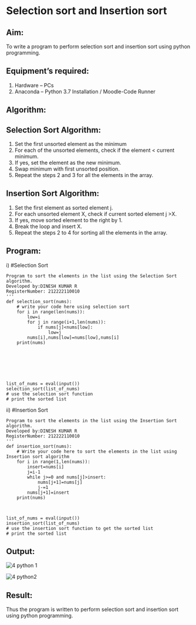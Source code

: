 # Selection sort and Insertion sort

## Aim:

To write a program to perform selection sort and insertion sort using python programming.

## Equipment’s required:

1.	Hardware – PCs
2.	Anaconda – Python 3.7 Installation / Moodle-Code Runner

## Algorithm:

## Selection Sort Algorithm:

1.	Set the first unsorted element as the minimum
2.	For each of the unsorted elements, check if the element < current minimum.
3.	If yes, set the element as the new minimum.
4.	Swap minimum with first unsorted position.
5.	Repeat the steps 2 and 3 for all the elements in the array.

## Insertion Sort Algorithm:

1.	Set the first element as sorted element j.
2.	For each unsorted element X, check if current sorted element j >X.
3.	If yes, move sorted element to the right by 1.
4.	Break the loop and insert X.
5.	Repeat the steps 2 to 4 for sorting all the elements in the array.

## Program:

i)	#Selection Sort
```
Program to sort the elements in the list using the Selection Sort algorithm.
Developed by:DINESH KUMAR R
RegisterNumber: 212222110010
'''
def selection_sort(nums):
    # write your code here using selection sort
    for i in range(len(nums)):
        low=i
        for j in range(i+1,len(nums)):
            if nums[j]<nums[low]:
                low=j
        nums[i],nums[low]=nums[low],nums[i]
    print(nums)


    
    
    
    
    
list_of_nums = eval(input())
selection_sort(list_of_nums)
# use the selection sort function
# print the sorted list
```
ii)	#Insertion Sort
```
Program to sort the elements in the list using the Insertion Sort algorithm.
Developed by:DINESH KUMAR R
RegisterNumber: 212222110010        
'''
def insertion_sort(nums):
    # Write your code here to sort the elements in the list using Insertion sort algorithm
    for i in range(1,len(nums)):
        insert=nums[i]
        j=i-1
        while j>=0 and nums[j]>insert:
            nums[j+1]=nums[j]
            j-=1
        nums[j+1]=insert
    print(nums)
    
    
    
list_of_nums = eval(input())
insertion_sort(list_of_nums)
# use the insertion sort function to get the sorted list
# print the sorted list
```

## Output:
![4 python 1](https://github.com/DINESH18032004/Sorting-Algorithm/assets/119477784/40c79de6-e23c-4d17-9104-755d5cf4bc21)

![4 python2](https://github.com/DINESH18032004/Sorting-Algorithm/assets/119477784/7379a3c1-544d-442d-8151-0a13656d13fe)


## Result:
Thus the program is written to perform selection sort and insertion sort using python programming.
